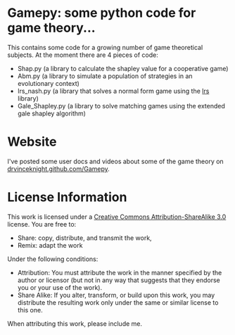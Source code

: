 # Gamepy: some python code for game theory...

This contains some code for a growing number of game theoretical subjects. At the moment there are 4 pieces of code:

- Shap.py (a library to calculate the shapley value for a cooperative game)
- Abm.py (a library to simulate a population of strategies in an evolutionary context)
- lrs_nash.py (a library that solves a normal form game using the [lrs](http://cgm.cs.mcgill.ca/~avis/C/lrs.html) library)
- Gale_Shapley.py (a library to solve matching games using the extended gale shapley algorithm)

# Website

I've posted some user docs and videos about some of the game theory on [drvinceknight.github.com/Gamepy](http://drvinceknight.github.com/Gamepy/).

# License Information

This work is licensed under a [Creative Commons Attribution-ShareAlike 3.0](http://creativecommons.org/licenses/by-sa/3.0/us/) license.  You are free to:

* Share: copy, distribute, and transmit the work,
* Remix: adapt the work

Under the following conditions:

* Attribution: You must attribute the work in the manner specified by the author or licensor (but not in any way that suggests that they endorse you or your use of the work).
* Share Alike: If you alter, transform, or build upon this work, you may distribute the resulting work only under the same or similar license to this one.

When attributing this work, please include me.
